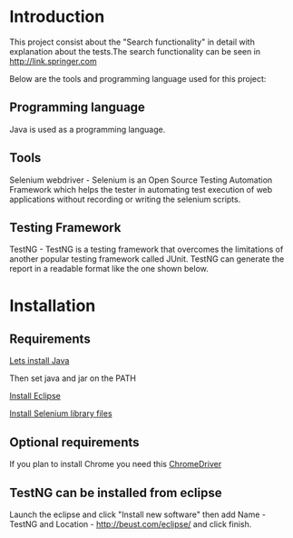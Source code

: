 # Introduction
This project consist about the "Search functionality" in detail with explanation about the tests.The search functionality can be seen in http://link.springer.com 

Below are the tools and programming language used for this project:

## Programming language 
Java is used as a programming language.
## Tools
Selenium webdriver - Selenium is an Open Source Testing Automation Framework which helps the tester in automating test execution of web applications without recording or writing the selenium scripts.
## Testing Framework
TestNG - TestNG is a testing framework that overcomes the limitations of another popular testing framework called JUnit.
TestNG can generate the report in a readable format like the one shown below.

# Installation
## Requirements
[Lets install Java](http://www.oracle.com/technetwork/java/javase/downloads/index.html)

Then set java and jar on the PATH

[Install Eclipse](http://www.eclipse.org/downloads/eclipse-packages/)

[Install Selenium library files](http://www.seleniumhq.org/download/)
## Optional requirements
If you plan to install Chrome you need this
[ChromeDriver](https://sites.google.com/a/chromium.org/chromedriver/)
## TestNG can be installed from eclipse
Launch the eclipse and click "Install new software" then add Name - TestNG and Location - http://beust.com/eclipse/ and click finish.

